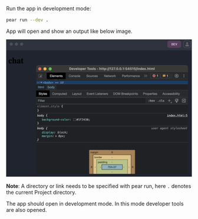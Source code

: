 Run the app in development mode:
```bash
pear run --dev .
```

App will open and show an output like below image.

![Asset 1](/docs/assets/asset-1.png)

**Note**: A directory or link needs to be specified with pear run, here `.` denotes the current Project directory.

The app should open in development mode. In this mode developer tools are also opened.
